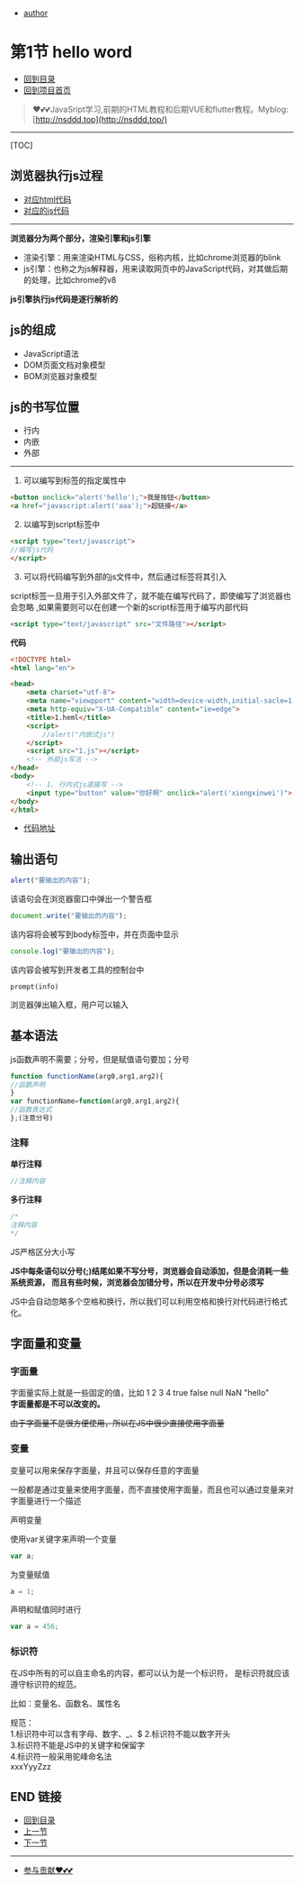 + [author](https://github.com/3293172751)

# 第1节 hello word

+ [回到目录](../README.md)
+ [回到项目首页](../../README.md)
> ❤️💕💕JavaSript学习,前期的HTML教程和后期VUE和flutter教程。Myblog:[http://nsddd.top](http://nsddd.top/)
---
[TOC]

## 浏览器执行js过程

+ [对应html代码](../code/1.html)
+ [对应的js代码](../code/1.js)

---

**浏览器分为两个部分，渲染引擎和js引擎**

+ 渲染引擎：用来渲染HTML与CSS，俗称内核，比如chrome浏览器的blink
+ js引擎：也称之为js解释器，用来读取网页中的JavaScript代码，对其做后期的处理，比如chrome的v8

**js引擎执行js代码是逐行解析的**



## js的组成

+ JavaScript语法
+ DOM页面文档对象模型
+ BOM浏览器对象模型



## js的书写位置

+ 行内
+ 内嵌
+ 外部

---

1. 可以编写到标签的指定属性中  

```html  
<button onclick="alert('hello');">我是按钮</button>  
<a href="javascript:alert('aaa');">超链接</a>  
```



2. 以编写到script标签中  

```html  
<script type="text/javascript">  
//编写js代码  
</script>  
```



3. 可以将代码编写到外部的js文件中，然后通过标签将其引入 

script标签一旦用于引入外部文件了，就不能在编写代码了，即使编写了浏览器也会忽略  ,如果需要则可以在创建一个新的script标签用于编写内部代码  

```html  
<script type="text/javascript" src="文件路径"></script>  
```



**代码**

```html
<!DOCTYPE html>
<html lang="en">

<head>
    <meta charset="utf-8">
    <meta name="viewpport" content="width=device-width,initial-sacle=1.0">
    <meta http-equiv="X-UA-Compatible" content="ie=edge">
    <title>1.heml</title>
    <script>
        //alert("内嵌式js")
    </script>
    <script src="1.js"></script>  
    <!-- 外部js写法 -->
</head>
<body>
    <!-- 1. 行内式js直接写 -->
    <input type="button" value="你好啊" onclick="alert('xiongxinwei')">
</body>
</html>
```

+ [代码地址](../code/1.html)





## 输出语句

```javascript  
alert("要输出的内容");  
```

该语句会在浏览器窗口中弹出一个警告框  

```javascript  
document.write("要输出的内容");  
```

该内容将会被写到body标签中，并在页面中显示  

```javascript  
console.log("要输出的内容");  
```

该内容会被写到开发者工具的控制台中  

```
prompt(info)
```

浏览器弹出输入框，用户可以输入



## 基本语法

js函数声明不需要；分号，但是赋值语句要加；分号  

```javascript  
function functionName(arg0,arg1,arg2){  
//函数声明  
}  
var functionName=function(arg0,arg1,arg2){  
//函数表达式  
};(注意分号)  
```

### 注释

**单行注释**  

```javascript  
//注释内容  
```

**多行注释**  

```javascript  
/*  
注释内容  
*/  
```

JS严格区分大小写	  

**JS中每条语句以分号(;)结尾如果不写分号，浏览器会自动添加，但是会消耗一些系统资源，  而且有些时候，浏览器会加错分号，所以在开发中分号必须写**  

JS中会自动忽略多个空格和换行，所以我们可以利用空格和换行对代码进行格式化。  



## 字面量和变量

### 字面量

字面量实际上就是一些固定的值，比如 1 2 3 4 true false null NaN "hello"  
**字面量都是不可以改变的。**  

~~由于字面量不是很方便使用，所以在JS中很少直接使用字面量~~  

### 变量

变量可以用来保存字面量，并且可以保存任意的字面量  

一般都是通过变量来使用字面量，而不直接使用字面量，而且也可以通过变量来对字面量进行一个描述  

声明变量  

使用var关键字来声明一个变量  

```javascript
var a;  
```

为变量赋值 

```javascript
a = 1; 
```

声明和赋值同时进行 

```javascript
var a = 456;   
```

### 标识符 

在JS中所有的可以自主命名的内容，都可以认为是一个标识符， 
是标识符就应该遵守标识符的规范。  

比如：变量名、函数名、属性名  

规范：  
1.标识符中可以含有字母、数字、_、$ 
2.标识符不能以数字开头  
3.标识符不能是JS中的关键字和保留字  
4.标识符一般采用驼峰命名法  
xxxYyyZzz  





## END 链接

+ [回到目录](../README.md)
+ [上一节](0.md)
+ [下一节](2.md)
---
+ [参与贡献❤️💕💕](https://github.com/3293172751/CS_COURSE/blob/master/Git/git-contributor.md)
